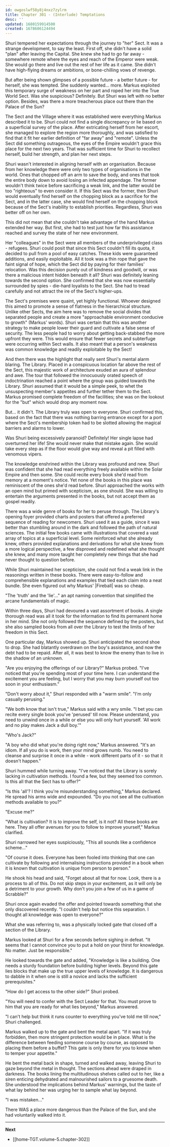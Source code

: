 ```yaml
---
id: owgoslwf58y8j4nxz7zylrm
title: Chapter 301 - (Interlude) Temptations
desc: ''
updated: 1680159914500
created: 1678606124494
---
```


Shuri tempered her expectations through the journey to "her" Sect. It was a strange development, to say the least. First off, she didn't have a solid "plan" after leaving the Capital. She knew she had to go far away - somewhere remote where the eyes and reach of the Emperor were weak. She would go there and live out the rest of her life as it came. She didn't have high-flying dreams or ambitions, or bone-chilling vows of revenge.

But after being shown glimpses of a possible future - a better future - for herself, she was tempted. She suddenly wanted... more. Markus exploited this temporary surge of weakness on her part and roped her into the True World Sect. Was she suspicious? Definitely. But Shuri was left with no better option. Besides, was there a more treacherous place out there than the Palace of the Sun?

The Sect and the Village where it was established were everything Markus described it to be. Shuri could not find a single discrepancy or lie based on a superficial survey of the place. After extricating herself from her escort, she managed to explore the region more thoroughly, and was satisfied to find that it fit her earlier definition of "far away" and "remote". Unless the Sect did something outrageous, the eyes of the Empire wouldn't grace this place for the next two years. That was sufficient time for Shuri to recollect herself, build her strength, and plan her next steps.

Shuri wasn't interested in aligning herself with an organisation. Because from her knowledge there were only two types of organisations in the world. Ones that chopped off an arm to save the body, and ones that took the entire body down to avoid losing an infected appendage. The former wouldn't think twice before sacrificing a weak link, and the latter would be too "righteous" to even consider it. If this Sect was the former, then Shuri would eventually find herself on the chopping block as a sacrifice for the Sect, and in the latter case, she would find herself on the chopping block because of the Sect's inability to establish priorities. Regardless, Shuri was better off on her own.

This did not mean that she couldn't take advantage of the hand Markus extended her way. But first, she had to test just how far this assistance reached and survey the state of her new environment.

Her "colleagues" in the Sect were all members of the underprivileged class - refugees. Shuri could posit that since this Sect couldn't fill its quota, it decided to pull from a pool of easy catches. These kids were guaranteed additions, and easily exploitable. All it took was a thin rope that gave the faint signal of hope, which the Sect did by paying for their families' relocation. Was this decision purely out of kindness and goodwill, or was there a malicious intent hidden beneath it all? Shuri was definitely leaning towards the second option. She confirmed that she was now essentially surrounded by spies - die-hard loyalists to the Sect. She had to tread carefully and not attract the ire of the Sect's higher-ups.

The Sect's premises were quaint, yet highly functional. Whoever designed this aimed to promote a sense of flatness in the hierarchical structure. Unlike other Sects, the aim here was to remove the social divides that separated people and create a more "approachable environment conducive to growth" (Markus' words). Shuri was certain that this was another strategy to make people lower their guard and cultivate a false sense of security. The less people had to worry about getting back-stabbed the more upfront they were. This would ensure that fewer secrets and subterfuge were occurring within Sect walls. It also meant that a person's weakness was common knowledge and readily exploitable by the Sect!

And then there was the highlight that really sent Shuri's mental alarm blaring. The Library. Placed in a conspicuous location far above the rest of the Sect, this majestic work of architecture exuded an aura of splendour and awe. The tour that followed the innocuously orated speech of indoctrination reached a point where the group was guided towards the Library. Shuri assumed that it would be a simple peek, to whet the unsuspecting member's appetites and further tether them to the Sect. Markus promised complete freedom of the facilities; she was on the lookout for the "but" which would drop any moment now.

But... it didn't. The Library truly was open to everyone. Shuri confirmed this, based on the fact that there was nothing barring entrance except for a port where the Sect's membership token had to be slotted allowing the magical barriers and alarms to lower.

Was Shuri being excessively paranoid? Definitely! Her single lapse had overturned her life! She would never make that mistake again. She would take every step as if the floor would give way and reveal a pit filled with venomous vipers.

The knowledge enshrined within the Library was profound and new. Shuri was confident that she had read everything freely available within the Solar Empire and then some. She could recite every book she'd read from memory at a moment's notice. Yet none of the books in this place was reminiscent of the ones she'd read before. Shuri approached the works with an open mind but primed with scepticism, as one should. She was willing to entertain the arguments presented in the books, but not accept them as gospel readily.

There was a wide genre of books for her to peruse through. The Library's opening foyer provided charts and posters that offered a preferred sequence of reading for newcomers. Shuri used it as a guide, since it was better than stumbling around in the dark and followed the path of natural sciences. The initial few books came with illustrations that covered a vast array of topics at a superficial level. Some reinforced what she already knew, others provided explanations and derivations for what she knew from a more logical perspective, a few disproved and redefined what she thought she knew, and many more taught her completely new things that she had never thought to question before.

While Shuri maintained her scepticism, she could not find a weak link in the reasonings written in these books. There were easy-to-follow and comprehensible explanations and examples that tied each claim into a neat bundle. She even figured out why Markus' |Fireball| was so cheap.

"The 'truth' and the 'lie'..." an apt naming convention that simplified the arcane fundamentals of magic.

Within three days, Shuri had devoured a vast assortment of books. A single thorough read was all it took for the information to find its permanent home in her mind. She not only followed the sequence defined by the posters, but she also sampled books from all over the Library to test the limits of her freedom in this Sect.

One particular day, Markus showed up. Shuri anticipated the second shoe to drop. She had blatantly overdrawn on the boy's assistance, and now the debt had to be repaid. After all, it was best to know the enemy than to live in the shadow of an unknown.

"Are you enjoying the offerings of our Library?" Markus probed. "I've noticed that you're spending most of your time here. I can understand the excitement you are feeling, but I worry that you may burn yourself out too soon in your enthusiasm."

"Don't worry about it," Shuri responded with a "warm smile". "I'm only casually perusing."

"We both know that isn't true," Markus said with a wry smile. "I bet you can recite every single book you've 'perused' till now. Please understand, you need to unwind once in a while or else you will only hurt yourself. 'All work and no play makes Jack a dull boy.'"

"Who's Jack?"

"A boy who did what you're doing right now," Markus answered. "It's an idiom. If all you do is work, then your mind grows numb. You need to cleanse and surprise it once in a while - work different parts of it - so that it doesn't happen."

Shuri hummed while turning away. "I've noticed that the Library is sorely lacking in cultivation methods. I found a few, but they seemed too common. Is this all that the Sect has to offer?"

"Is this 'all'? I think you're misunderstanding something," Markus declared. He spread his arms wide and expounded. "Do you not see all the cultivation methods available to you?"

"Excuse me?"

"What is cultivation? It is to improve the self, is it not? All these books are here. They all offer avenues for you to follow to improve yourself," Markus clarified.

Shuri narrowed her eyes suspiciously, "This all sounds like a confidence scheme..."

"Of course it does. Everyone has been fooled into thinking that one can cultivate by following and internalising instructions provided in a book when it is known that cultivation is unique from person to person."

He shook his head and said, "Forget about all that for now. Look, there is a process to all of this. Do not skip steps in your excitement, as it will only be a detriment to your growth. Why don't you join a few of us in a game of Scrabble?"

Shuri once again evaded the offer and pointed towards something that she only discovered recently. "I couldn't help but notice this separation. I thought all knowledge was open to everyone?"

What she was referring to, was a physically locked gate that closed off a section of the Library.

Markus looked at Shuri for a few seconds before sighing in defeat. "It seems that I cannot convince you to put a hold on your thirst for knowledge. No matter. Just be responsible."

He looked towards the gate and added, "Knowledge is like a building. One needs a sturdy foundation before building higher levels. Beyond this gate lies blocks that make up the true upper levels of knowledge. It is dangerous to dabble in it when one is still a novice and lacks the sufficient prerequisites."

"How do I get access to the other side?" Shuri probed.

"You will need to confer with the Sect Leader for that. You must prove to him that you are ready for what lies beyond," Markus answered.

"I can't help but think it runs counter to everything you've told me till now," Shuri challenged.

Markus walked up to the gate and bent the metal apart. "If it was truly forbidden, then more stringent protection would be in place. What is the difference between feeding someone course by course, as opposed to placing them before a buffet? This gate is only there for you to know when to temper your appetite."

He bent the metal back in shape, turned and walked away, leaving Shuri to gaze beyond the metal in thought. The sections ahead were draped in darkness. The books lining the multitudinous shelves called out to her, like a siren enticing dehydrated and malnourished sailors to a gruesome death. She understood the implications behind Markus' warnings, but the taste of what lay behind her was urging her to sample what lay beyond.

"I was mistaken..."

There WAS a place more dangerous than the Palace of the Sun, and she had voluntarily walked into it.

____

**Next**
* [[home-TGT.volume-5.chapter-302]]